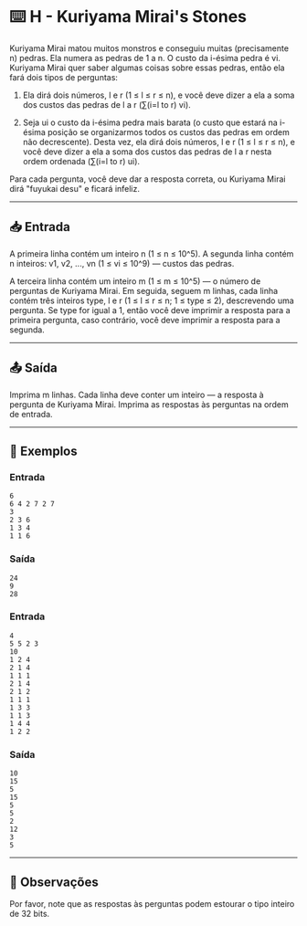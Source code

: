 # ⌨️ H - Kuriyama Mirai's Stones

Kuriyama Mirai matou muitos monstros e conseguiu muitas (precisamente n) pedras. Ela numera as pedras de 1 a n. O custo da i-ésima pedra é vi. Kuriyama Mirai quer saber algumas coisas sobre essas pedras, então ela fará dois tipos de perguntas:

1. Ela dirá dois números, l e r (1 ≤ l ≤ r ≤ n), e você deve dizer a ela a soma dos custos das pedras de l a r (∑(i=l to r) vi).

2. Seja ui o custo da i-ésima pedra mais barata (o custo que estará na i-ésima posição se organizarmos todos os custos das pedras em ordem não decrescente). Desta vez, ela dirá dois números, l e r (1 ≤ l ≤ r ≤ n), e você deve dizer a ela a soma dos custos das pedras de l a r nesta ordem ordenada (∑(i=l to r) ui).

Para cada pergunta, você deve dar a resposta correta, ou Kuriyama Mirai dirá "fuyukai desu" e ficará infeliz.

---

## 📥 Entrada

A primeira linha contém um inteiro n (1 ≤ n ≤ 10^5). A segunda linha contém n inteiros: v1, v2, ..., vn (1 ≤ vi ≤ 10^9) — custos das pedras.

A terceira linha contém um inteiro m (1 ≤ m ≤ 10^5) — o número de perguntas de Kuriyama Mirai. Em seguida, seguem m linhas, cada linha contém três inteiros type, l e r (1 ≤ l ≤ r ≤ n; 1 ≤ type ≤ 2), descrevendo uma pergunta. Se type for igual a 1, então você deve imprimir a resposta para a primeira pergunta, caso contrário, você deve imprimir a resposta para a segunda.

---

## 📤 Saída

Imprima m linhas. Cada linha deve conter um inteiro — a resposta à pergunta de Kuriyama Mirai. Imprima as respostas às perguntas na ordem de entrada.

---

## 🧪 Exemplos

### Entrada

```
6
6 4 2 7 2 7
3
2 3 6
1 3 4
1 1 6
```

### Saída

```
24
9
28
```

### Entrada

```
4
5 5 2 3
10
1 2 4
2 1 4
1 1 1
2 1 4
2 1 2
1 1 1
1 3 3
1 1 3
1 4 4
1 2 2
```

### Saída

```
10
15
5
15
5
5
2
12
3
5
```

---

## 📝 Observações

Por favor, note que as respostas às perguntas podem estourar o tipo inteiro de 32 bits.
